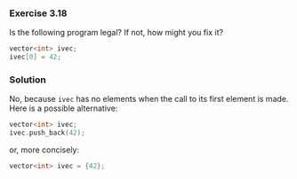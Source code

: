 ### Exercise 3.18

Is the following program legal? If not, how might you fix it?

```cpp
vector<int> ivec;
ivec[0] = 42;
```

### Solution

No, because `ivec` has no elements when the call to its first element is made.
Here is a possible alternative:

```cpp
vector<int> ivec;
ivec.push_back(42);
```

or, more concisely:

```cpp
vector<int> ivec = {42};
```
